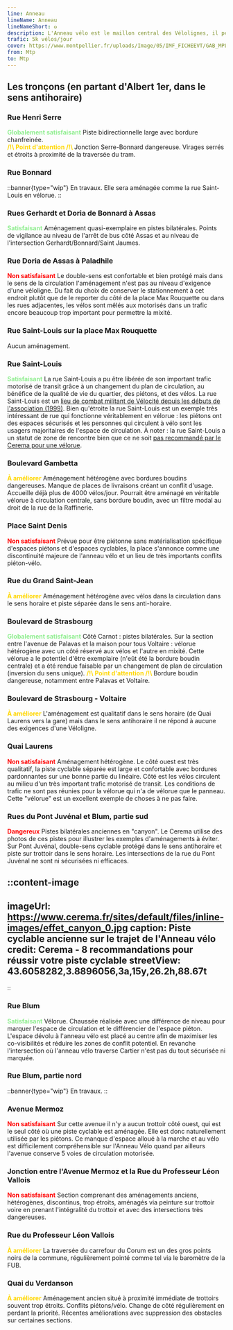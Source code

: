 ```yaml
---
line: Anneau
lineName: Anneau
lineNameShort: 𐍈
description: L'Anneau vélo est le maillon central des Vélolignes, il permet de relier (presque) toutes les radiales.
trafic: 5k vélos/jour
cover: https://www.montpellier.fr/uploads/Image/05/IMF_FICHEEVT/GAB_MPL/44302_803_vcsPRAsset_3165929_167415_03610949-a910-4ec3-860c-1c9d201008ff_0.jpeg
from: Mtp
to: Mtp
---
```


## Les tronçons (en partant d'Albert 1er, dans le sens antihoraire)

### Rue Henri Serre 

<span style="color:lightgreen;font-weight:bold;">Globalement satisfaisant</span>
Piste bidirectionnelle large avec bordure chanfreinée.<br>
<span style="color:gold;font-weight:bold;">/!\ Point d'attention /!\ </span>Jonction Serre-Bonnard dangereuse. Virages serrés et étroits à proximité de la traversée du tram.

### Rue Bonnard

::banner{type="wip"}
En travaux. Elle sera aménagée comme la rue Saint-Louis en vélorue.
::


### Rues Gerhardt et Doria de Bonnard à Assas
<span style="color:lightgreen;font-weight:bold;">Satisfaisant</span> Aménagement quasi-exemplaire en pistes bilatérales. Points de vigilance au niveau de l'arrêt de bus côté Assas et au niveau de l'intersection Gerhardt/Bonnard/Saint Jaumes.

### Rue Doria de Assas à Paladhile
<span style="color:red;font-weight:bold">Non satisfaisant</span> Le double-sens est confortable et bien protégé mais dans le sens de la circulation l'aménagement n'est pas au niveau d'exigence d'une véloligne. Du fait du choix de conserver le stationnement à cet endroit plutôt que de le reporter du côté de la place Max Rouquette ou dans les rues adjacentes, les vélos sont mêlés aux motorisés dans un trafic encore beaucoup trop important pour permettre la mixité.

### Rue Saint-Louis sur la place Max Rouquette

Aucun aménagement.

### Rue Saint-Louis

<span style="color:lightgreen;font-weight:bold;">Satisfaisant</span>
La rue Saint-Louis a pu être libérée de son important trafic motorisé de transit grâce à un changement du plan de circulation, au bénéfice de la qualité de vie du quartier, des piétons, et des vélos. La rue Saint-Louis est un <a href="http://www.velocite-montpellier.fr/wp-content/uploads/2013/10/2013-10-Dossier-de-presse-V%C3%A9lo-Rue-St-Louis.pdf" target="_blank">lieu de combat militant de Vélocité depuis les débuts de l'association (1999)</a>. Bien qu'étroite la rue Saint-Louis est un exemple très intéressant de rue qui fonctionne véritablement en vélorue : les piétons ont des espaces sécurisés et les personnes qui circulent à vélo sont les usagers majoritaires de l'espace de circulation. À noter : la rue Saint-Louis a un statut de zone de rencontre bien que ce ne soit <a href="https://www.cerema.fr/fr/actualites/concevoir-sa-velorue-cyclistes-nombre-circulation-apaisee" target="_blank">pas recommandé par le Cerema pour une vélorue</a>.

### Boulevard Gambetta

<span style="color:gold;font-weight:bold">À améliorer</span>
Aménagement hétérogène avec bordures boudins dangereuses. Manque de places de livraisons créant un conflit d'usage. Accueille déjà plus de 4000 vélos/jour. Pourrait être aménagé en véritable vélorue à circulation centrale, sans bordure boudin, avec un filtre modal au droit de la rue de la Raffinerie.

### Place Saint Denis

<span style="color:red;font-weight:bold">Non satisfaisant</span>
Prévue pour être piétonne sans matérialisation spécifique d'espaces piétons et d'espaces cyclables, la place s'annonce comme une discontinuité majeure de l'anneau vélo et un lieu de très importants conflits piéton-vélo.

### Rue du Grand Saint-Jean

<span style="color:gold;font-weight:bold">À améliorer</span> Aménagement hétérogène avec vélos dans la circulation dans le sens horaire et piste séparée dans le sens anti-horaire.

### Boulevard de Strasbourg

<span style="color:lightgreen;font-weight:bold">Globalement satisfaisant</span> Côté Carnot : pistes bilatérales. Sur la section entre l'avenue de Palavas et la maison pour tous Voltaire : vélorue hétérogène avec un côté réservé aux vélos et l'autre en mixité. Cette vélorue a le potentiel d'être exemplaire (n'eût été la bordure boudin centrale) et a été rendue faisable par un changement de plan de circulation (inversion du sens unique).
<span style="color:gold;font-weight:bold;">/!\ Point d'attention /!\ </span>Bordure boudin dangereuse, notamment entre Palavas et Voltaire.

### Boulevard de Strasbourg - Voltaire

<span style="color:gold;font-weight:bold">À améliorer</span> L'aménagement est qualitatif dans le sens horaire (de Quai Laurens vers la gare) mais dans le sens antihoraire il ne répond à aucune des exigences d'une Véloligne.

### Quai Laurens

<span style="color:red;font-weight:bold">Non satisfaisant</span> Aménagement hétérogène. Le côté ouest est très qualitatif, la piste cyclable séparée est large et confortable avec bordures pardonnantes sur une bonne partie du linéaire. Côté est les vélos circulent au milieu d'un très important trafic motorisé de transit. Les conditions de trafic ne sont pas réunies pour la vélorue qui n'a de vélorue que le panneau. Cette "vélorue" est un excellent exemple de choses à ne pas faire.

### Rues du Pont Juvénal et Blum, partie sud

<span style="color:red;font-weight:bold">Dangereux</span> Pistes bilatérales anciennes en "canyon". Le Cerema utilise des photos de ces pistes pour illustrer les exemples d'aménagements à éviter. Sur Pont Juvénal, double-sens cyclable protégé dans le sens antihoraire et piste sur trottoir dans le sens horaire. Les intersections de la rue du Pont Juvénal ne sont ni sécurisées ni efficaces.

::content-image
---
imageUrl: https://www.cerema.fr/sites/default/files/inline-images/effet_canyon_0.jpg
caption: Piste cyclable ancienne sur le trajet de l'Anneau vélo
credit: Cerema - 8 recommandations pour réussir votre piste cyclable
streetView: 43.6058282,3.8896056,3a,15y,26.2h,88.67t
---
::

### Rue Blum

<span style="color:lightgreen;font-weight:bold">Satisfaisant</span> Vélorue. Chaussée réalisée avec une différence de niveau pour marquer l'espace de circulation et le différencier de l'espace piéton. L'espace dévolu à l'anneau vélo est placé au centre afin de maximiser les co-visibilités et réduire les zones de conflit potentiel. En revanche l'intersection où l'anneau vélo traverse Cartier n'est pas du tout sécurisée ni marquée.

### Rue Blum, partie nord

::banner{type="wip"}
En travaux.
::

### Avenue Mermoz

<span style="color:red;font-weight:bold">Non satisfaisant</span> Sur cette avenue il n'y a aucun trottoir côté ouest, qui est le seul côté où une piste cyclable est aménagée. Elle est donc naturellement utilisée par les piétons. Ce manque d'espace alloué à la marche et au vélo est difficilement compréhensible sur l'Anneau Vélo quand par ailleurs l'avenue conserve 5 voies de circulation motorisée.

### Jonction entre l'Avenue Mermoz et la Rue du Professeur Léon Vallois

<span style="color:red;font-weight:bold">Non satisfaisant</span> Section comprenant des aménagements anciens, hétérogènes, discontinus, trop étroits, aménagés via peinture sur trottoir voire en prenant l'intégralité du trottoir et avec des intersections très dangereuses.

### Rue du Professeur Léon Vallois

<span style="color:gold;font-weight:bold">À améliorer</span> La traversée du carrefour du Corum est un des gros points noirs de la commune, régulièrement pointé comme tel via le baromètre de la FUB.

### Quai du Verdanson

<span style="color:gold;font-weight:bold">À améliorer</span> Aménagement ancien situé à proximité immédiate de trottoirs souvent trop étroits. Conflits piétons/vélo. Change de côté régulièrement en perdant la priorité. Récentes améliorations avec suppression des obstacles sur certaines sections.